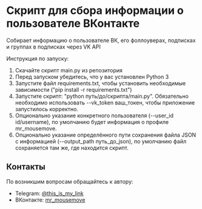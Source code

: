 # Скрипт для сбора информации о пользователе ВКонтакте
Собирает информацию о пользователе ВК, его фоллоуверах, подписках и группах в подписках через VK API

Инструкция по запуску:
1. Скачайте скрипт main.py из репозитория
2. Перед запуском убедитесь, что у вас установлен Python 3
3. Запустите файл requirements.txt, чтобы установить необходимые зависимости ("pip install -r requirements.txt")
4. Запустите скрипт: "python путь/до/скрипта/main.py". Обязательно необходимо использовать --vk_token ваш_токен, чтобы приложение запустилось корректно.
5. Опционально указание конкретного пользователя (--user_id id/username), по умолчанию будет информация о профиле mr_mousemove.
6. Опционально указание определённого пути сохранения файла JSON с информацией (--output_path путь_до_json), по умолчанию файл сохраняется там же, где находится скрипт.

## Контакты

По возникшим вопросам обращайтесь к автору:
- Telegram: [@this_is_my_link](https://t.me/this_is_my_link)
- ВКонтакте: [mr_mousemove](https://vk.com/mr_mousemove)
